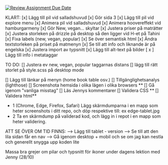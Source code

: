 [![Review Assignment Due Date](https://classroom.github.com/assets/deadline-readme-button-22041afd0340ce965d47ae6ef1cefeee28c7c493a6346c4f15d667ab976d596c.svg)](https://classroom.github.com/a/3GX3QKax)


KLART:
[x] Lägg till pil vid salladshuvud 
[x] Gör sida 3
[x] Lägg till pil vid explore menu
[x] Animera pil vid salladshuvud 
[x] Animera hoovereffekt vid hamburgarmeny
[x] Gör New, vegan... skyltar 
[x] Justera priser på maträtter 
[x] Justera storleken på drizzle på desktop så den ligger vid H-et på Tahini
[x] Fixa labels (new, vegan, popular)
[x] Se över semantisk html
[x] Ändra textstorleken på priset på matmenyn 
[x] Se till att info och liknande är på engelska 
[x] Justera import av typsnitt
[x] Lägg till alt-text på bilder 
[ x ] Lägg till info i metataggar 

TO DO:
[] Justera ev new, vegan, popular taggarnas distans 
[] lägg till rätt storlet på style.scss på desktop mode

[] Lägg till länkar på menyn (home book table osv.)
[] Tillgänglighetsanalys (lighthose)
[] Screenshota hemsida i olika lägen i olika browsers **
[] Gå igenom "vanliga misstag"
[] Läs Jennys kommentarer
[] Validera CSS **
[] Validera html**

* 1 (Chrome, Edge, Firefox, Safari)
    Lägg skärmdumparna i en mapp som heter screenshots i ditt repo, och döp respektive till: ex edge-tablet.jpg
* 2 Ta en skärmdump på validerad kod, och lägg in i repot i en mapp som heter           validering.

ATT SE ÖVER OM TID FINNS:
--> Lägg till tablet - version
--> Se till att den lila sidan får en nav
--> Gå igenom desktop + mobil och se om jag kan nestla och generellt snygga upp koden lite 






Massa bra grejer om pilar och typsnitt för ikoner under dagens lektion med Jenny (28/10)
